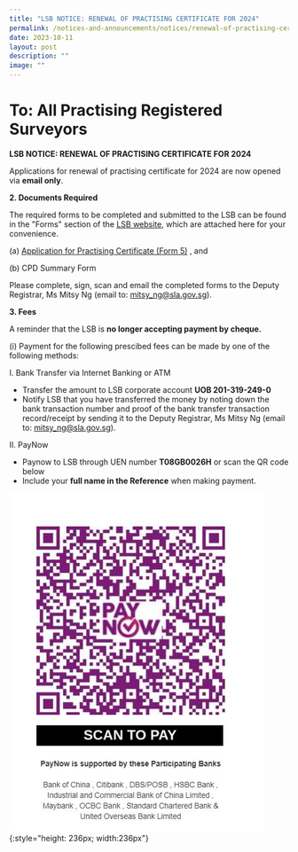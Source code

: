 ```yaml
---
title: "LSB NOTICE: RENEWAL OF PRACTISING CERTIFICATE FOR 2024"
permalink: /notices-and-announcements/notices/renewal-of-practising-certificate-2024/
date: 2023-10-11
layout: post
description: ""
image: ""
---
```

# To: All Practising Registered Surveyors

**LSB NOTICE: RENEWAL OF PRACTISING CERTIFICATE FOR 2024**

Applications for renewal of practising certificate for 2024 are now opened via **email only**.

**2. Documents Required**

The required forms to be completed and submitted to the LSB can be found in the "Forms" section of the [LSB website](https://lsb.mlaw.gov.sg), which are attached here for your convenience.

(a) [Application for Practising Certificate (Form 5)](/files/LSBForm5-Application-for-Practising-Certificate.doc) ,  and <br>

(b) CPD Summary Form

Please complete, sign, scan and email the completed forms to the Deputy Registrar, Ms Mitsy Ng (email to: <a href="mailto: mitsy_ng@sla.gov.sg">mitsy_ng@sla.gov.sg</a>).

**3. Fees**

A reminder that the LSB is **no longer accepting payment by cheque.**

(i) Payment for the following prescibed fees can be made by one of the following methods:

I. Bank Transfer via Internet Banking or ATM
*  Transfer the amount to LSB corporate account  **UOB 201-319-249-0**
*  Notify LSB that you have transferred the money by noting down the bank transaction number and proof of the bank transfer transaction record/receipt by sending it to the Deputy Registrar, Ms Mitsy Ng (email to: <a href="mailto: mitsy_ng@sla.gov.sg">mitsy_ng@sla.gov.sg</a>).

II. PayNow
* Paynow to LSB through UEN number **T08GB0026H** or scan the QR code below
* Include your **full name in the Reference** when making payment. <br>

![register QR code](/images/LSB_paynow_qr_code.jpg){:style="height: 236px; width:236px"}